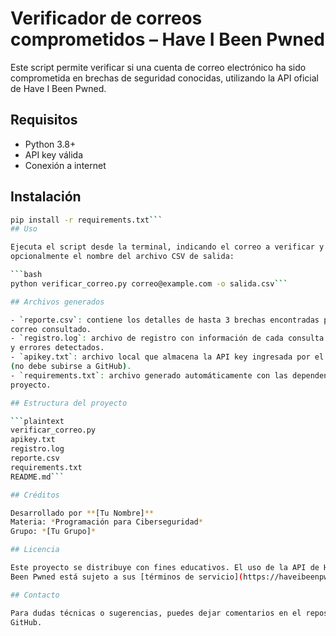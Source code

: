 # Verificador de correos comprometidos – Have I Been Pwned

Este script permite verificar si una cuenta de correo electrónico ha sido
comprometida en brechas de seguridad conocidas, utilizando la API oficial de
Have I Been Pwned.

## Requisitos

- Python 3.8+
- API key válida
- Conexión a internet

## Instalación

```bash
pip install -r requirements.txt```
## Uso

Ejecuta el script desde la terminal, indicando el correo a verificar y
opcionalmente el nombre del archivo CSV de salida:

```bash
python verificar_correo.py correo@example.com -o salida.csv```

## Archivos generados

- `reporte.csv`: contiene los detalles de hasta 3 brechas encontradas para el
correo consultado.
- `registro.log`: archivo de registro con información de cada consulta realizada
y errores detectados.
- `apikey.txt`: archivo local que almacena la API key ingresada por el usuario
(no debe subirse a GitHub).
- `requirements.txt`: archivo generado automáticamente con las dependencias del
proyecto.

## Estructura del proyecto

```plaintext
verificar_correo.py
apikey.txt
registro.log
reporte.csv
requirements.txt
README.md```

## Créditos

Desarrollado por **[Tu Nombre]**  
Materia: *Programación para Ciberseguridad*  
Grupo: *[Tu Grupo]*

## Licencia

Este proyecto se distribuye con fines educativos. El uso de la API de Have I
Been Pwned está sujeto a sus [términos de servicio](https://haveibeenpwned.com/API/v3#AcceptableUse).

## Contacto

Para dudas técnicas o sugerencias, puedes dejar comentarios en el repositorio de
GitHub.
